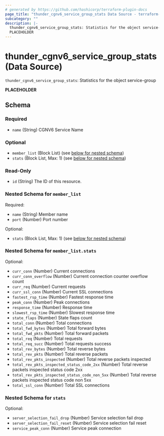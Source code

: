 ```yaml
---
# generated by https://github.com/hashicorp/terraform-plugin-docs
page_title: "thunder_cgnv6_service_group_stats Data Source - terraform-provider-thunder"
subcategory: ""
description: |-
  thunder_cgnv6_service_group_stats: Statistics for the object service-group
  PLACEHOLDER
---
```


# thunder_cgnv6_service_group_stats (Data Source)

`thunder_cgnv6_service_group_stats`: Statistics for the object service-group

__PLACEHOLDER__



<!-- schema generated by tfplugindocs -->
## Schema

### Required

- `name` (String) CGNV6 Service Name

### Optional

- `member_list` (Block List) (see [below for nested schema](#nestedblock--member_list))
- `stats` (Block List, Max: 1) (see [below for nested schema](#nestedblock--stats))

### Read-Only

- `id` (String) The ID of this resource.

<a id="nestedblock--member_list"></a>
### Nested Schema for `member_list`

Required:

- `name` (String) Member name
- `port` (Number) Port number

Optional:

- `stats` (Block List, Max: 1) (see [below for nested schema](#nestedblock--member_list--stats))

<a id="nestedblock--member_list--stats"></a>
### Nested Schema for `member_list.stats`

Optional:

- `curr_conn` (Number) Current connections
- `curr_conn_overflow` (Number) Current connection counter overflow count
- `curr_req` (Number) Current requests
- `curr_ssl_conn` (Number) Current SSL connections
- `fastest_rsp_time` (Number) Fastest response time
- `peak_conn` (Number) Peak connections
- `response_time` (Number) Response time
- `slowest_rsp_time` (Number) Slowest response time
- `state_flaps` (Number) State flaps count
- `total_conn` (Number) Total connections
- `total_fwd_bytes` (Number) Total forward bytes
- `total_fwd_pkts` (Number) Total forward packets
- `total_req` (Number) Total requests
- `total_req_succ` (Number) Total requests success
- `total_rev_bytes` (Number) Total reverse bytes
- `total_rev_pkts` (Number) Total reverse packets
- `total_rev_pkts_inspected` (Number) Total reverse packets inspected
- `total_rev_pkts_inspected_status_code_2xx` (Number) Total reverse packets inspected status code 2xx
- `total_rev_pkts_inspected_status_code_non_5xx` (Number) Total reverse packets inspected status code non 5xx
- `total_ssl_conn` (Number) Total SSL connections



<a id="nestedblock--stats"></a>
### Nested Schema for `stats`

Optional:

- `server_selection_fail_drop` (Number) Service selection fail drop
- `server_selection_fail_reset` (Number) Service selection fail reset
- `service_peak_conn` (Number) Service peak connection


